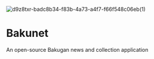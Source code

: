 ![d9z8txr-badc8b34-f83b-4a73-a4f7-f66f548c06eb(1)](https://github.com/lasagnapapa/Bakunet/assets/68775205/d9572ce3-e284-4150-aa1e-7f80f378cce2)


# Bakunet
An open-source Bakugan news and collection application
